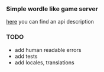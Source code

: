 ### Simple wordle like game server
[here](./openapi/api.yml) you can find an api description

### TODO
- add human readable errors
- add tests
- add locales, translations